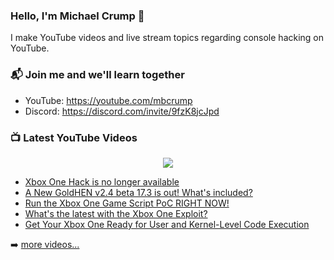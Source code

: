 ### Hello, I'm Michael Crump 👋

I make YouTube videos and live stream topics regarding console hacking on YouTube. 

### 📬 Join me and we'll learn together

- YouTube: https://youtube.com/mbcrump
- Discord: https://discord.com/invite/9fzK8jcJpd

### 📺 Latest YouTube Videos

<div align="center">

[<img src="https://img.shields.io/badge/-Subscribe-red?style=for-the-badge&logo=youtube&logoColor=white"/>](https://www.youtube.com/c/mbcrump?sub_confirmation=1)

</div>

<!-- YOUTUBE:START -->
- [Xbox One Hack is no longer available](https://www.youtube.com/watch?v=M7Z5omm4AK0)
- [A New GoldHEN v2.4 beta 17.3 is out! What&#39;s included?](https://www.youtube.com/watch?v=Yw0ZG2GV-4E)
- [Run the Xbox One Game Script PoC RIGHT NOW!](https://www.youtube.com/watch?v=r-8bZ24pzuw)
- [What&#39;s the latest with the Xbox One Exploit?](https://www.youtube.com/watch?v=sCwIZh_q7Ls)
- [Get Your Xbox One Ready for User and Kernel-Level Code Execution](https://www.youtube.com/watch?v=MxJr586K5uo)
<!-- YOUTUBE:END -->

➡️ [more videos...](https://youtube.com/mbcrump)


